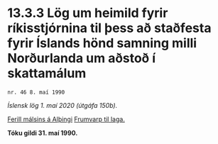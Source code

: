 # 13.3.3 Lög um heimild fyrir ríkisstjórnina til þess að staðfesta fyrir Íslands hönd samning milli Norðurlanda um aðstoð í skattamálum

`nr. 46 8. maí 1990`

_Íslensk lög 1. maí 2020 (útgáfa 150b)._

[Ferill málsins á Alþingi](https://www.althingi.is/thingstorf/thingmalalistar-eftir-thingum/ferill/?ltg=112&mnr=496)
[Frumvarp til laga.](https://www.althingi.is/altext/112/s/0868.html)

**Tóku gildi 31. maí 1990.**

